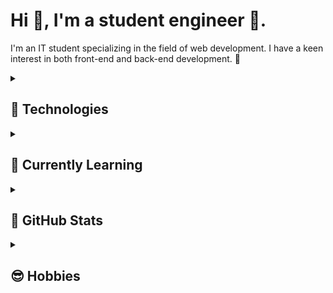 # Hi 👋, I'm a student engineer 🔰. 

I'm an IT student specializing in the field of web development. I have a keen interest in both front-end and back-end development. 🚀

<details>
<summary><h2>🥰 Technologies</h2></summary>
  
### 🎨 Frontend Skills
[![Front End](https://skillicons.dev/icons?i=html,css,sass,tailwind,js,ts,react,nextjs,astro,threejs,apollo)](https://skillicons.dev)

### 🖥️ Backend Skills
[![Back End](https://skillicons.dev/icons?i=rails,go,graphql,firebase,supabase)](https://skillicons.dev)

### 🛠️ Tools & Services
[![Tools](https://skillicons.dev/icons?i=idea,github,docker,figma,ai,ps,md)](https://skillicons.dev)

</details>
<details>
<summary><h2>🤩 Currently Learning</h2></summary>

### Navigating the Intricacies of the Web 🕸️

My fascination lies heavily in the intricate workings of the web. From front-end to back-end, each aspect of web development presents a unique challenge and opportunity for learning. With emerging Web 3.0 technologies and the constant evolution of programming languages, my interests remain anchored in exploring the limitless potential of the digital web space..<br />

- 🎓 My main focus currently is on [Next.js](https://nextjs.org/) and [Go](https://golang.org/).
- 🕸️ I'm also exploring the domain of Web 3.0.
- 🤝 Gaining more experience in team development.
- ☁️ Curious about cloud services and interested in exploring web applications development using AI services provided by [Azure](https://azure.microsoft.com/).
  
</details>
<details>
<summary><h2>🧐 GitHub Stats</h2></summary>

<p align="center"> 
  <img alt="Top Langs" height="200px" src="https://github-readme-stats.vercel.app/api/top-langs/?username=R1013-T&layout=compact&show_icons=true&theme=transparent&hide_border=true&title_color=d7e6ef&text_color=407e87&langs_count=10" />
  <img alt="github stats" height="200px" src="https://github-readme-stats.vercel.app/api?username=R1013-T&theme=transparent&show_icons=true&custom_title=GitHub&nbsp;Stats&hide_border=true&title_color=d7e6ef&text_color=407e87&text_bold=false&include_all_commits=true&ring_color=236feb&icon_color=0679c2" />
</p>

</details>

<details>
<summary><h2>😎 Hobbies</h2></summary>
  
### Valuing Private Time as a Gateway for Learning 📚

I believe that our hobbies and how we spend our private time can significantly contribute to our learning journey. The experiences I gain from travelling or the perspectives I acquire from a good read often provide invaluable insights that enhance my understanding and approach to development.

- 🌍 I love travelling and exploring new places. Each journey brings me new perspectives and experiences.
- 🛍️ Shopping is another hobby I enjoy, as it allows me to stay updated with the latest trends and technology.
- 📚 I'm fond of reading books. However, they seem to double as a sleeping aid, as I often find myself drifting off mid-chapter!
- 🏂 When it's winter, you can often find me snowboarding. The thrill and excitement of this sport keep me looking forward to every winter season.

</details>
